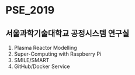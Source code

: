 # PSE_2019

## 서울과학기술대학교 공정시스템 연구실

1. Plasma Reactor Modelling
2. Super-Computing with Raspberry Pi
3. SMILE/SMART
4. GitHub/Docker Service
